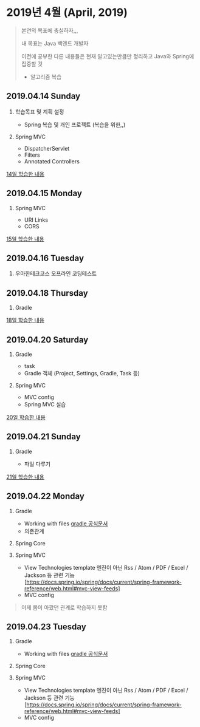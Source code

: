 # 2019년 4월 (April, 2019)

> 본연의 목표에 충실하자,,,
>
> 내 목표는 Java 백엔드 개발자
>
> 이전에 공부한 다른 내용들은 현재 알고있는만큼만 정리하고 Java와 Spring에 집중할 것
>
> + 알고리즘 복습

## 2019.04.14 Sunday

1. 학습목표 및 계획 설정

    - Spring 복습 및 개인 프로젝트 (복습을 위한,,)

2. Spring MVC

    - DispatcherServlet
    - Filters
    - Annotated Controllers

[14일 학습한 내용](Day14.md)

## 2019.04.15 Monday

1. Spring MVC

    - URI Links
    - CORS

[15일 학습한 내용](Day15.md)

## 2019.04.16 Tuesday

1. 우아한테크코스 오프라인 코딩테스트

## 2019.04.18 Thursday

1. Gradle

[18일 학습한 내용](Day18.md)

## 2019.04.20 Saturday

1. Gradle

    - task
    - Gradle 객체 (Project, Settings, Gradle, Task 등)

2. Spring MVC

    - MVC config
    - Spring MVC 실습

[20일 학습한 내용](Day20.md)

## 2019.04.21 Sunday

1. Gradle

    - 파일 다루기

[21일 학습한 내용](Day21.md)

## 2019.04.22 Monday

1. Gradle

    - Working with files
        [gradle 공식문서](https://docs.gradle.org/current/userguide/working_with_files.html)
    - 의존관계

2. Spring Core

3. Spring MVC

    - View Technologies
        template 엔진이 아닌 Rss / Atom / PDF / Excel / Jackson 등 관련 기능 
        [https://docs.spring.io/spring/docs/current/spring-framework-reference/web.html#mvc-view-feeds]
    - MVC config

> 어제 몸이 아팠던 관계로 학습하지 못함

## 2019.04.23 Tuesday

1. Gradle

    - Working with files
        [gradle 공식문서](https://docs.gradle.org/current/userguide/working_with_files.html)

2. Spring Core

3. Spring MVC

    - View Technologies
        template 엔진이 아닌 Rss / Atom / PDF / Excel / Jackson 등 관련 기능 
        [https://docs.spring.io/spring/docs/current/spring-framework-reference/web.html#mvc-view-feeds]
    - MVC config
